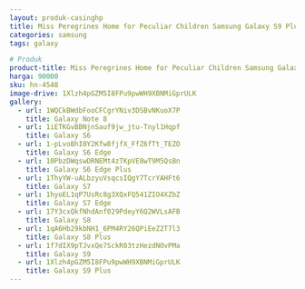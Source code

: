 ```yaml
---
layout: produk-casinghp
title: Miss Peregrines Home for Peculiar Children Samsung Galaxy S9 Plus Case
categories: samsung
tags: galaxy

# Produk
product-title: Miss Peregrines Home for Peculiar Children Samsung Galaxy S9 Plus Case
harga: 90000
sku: hn-4548
image-drive: 1Xlzh4pGZM5I8FPu9pwWH9XBNMiGprULK
gallery:
  - url: 1WQCkBWdbFooCFCgrYNiv3DSBvNKuoX7P
    title: Galaxy Note 8
  - url: 1iETKGvBBNjnSauf9jw_jtu-Tnyl1Hqpf
    title: Galaxy S6
  - url: 1-pLvoBhI0Y2Kfw8fjfX_FfZ6fTt_TEZO
    title: Galaxy S6 Edge
  - url: 10PbzDWqswDRNEMt4zTKpVE8wT9M5QsBn
    title: Galaxy S6 Edge Plus
  - url: 1ThyYW-uALbzyuVsqcsIQgY7TcrYAHFt6
    title: Galaxy S7
  - url: 1hyoEL1qP7UsRc8g3XQxFQ541ZIO4XZbZ
    title: Galaxy S7 Edge
  - url: 17Y3cxQkfNhdAnf029PdeyY6Q2WVLsAFB
    title: Galaxy S8
  - url: 1qA6Hb29kbNH1_6PM4RY26QPiEeZ2T7l3
    title: Galaxy S8 Plus
  - url: 1f7dIX9pTJvxQe7SckR03tzHezdNOvPMa
    title: Galaxy S9
  - url: 1Xlzh4pGZM5I8FPu9pwWH9XBNMiGprULK
    title: Galaxy S9 Plus
---
```

